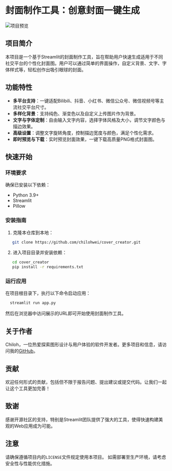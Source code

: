 # 封面制作工具：创意封面一键生成

![项目预览](https://raw.githubusercontent.com/chilohwei/cover_creator/main/preview.png) 

## 项目简介
本项目是一个基于Streamlit的封面制作工具，旨在帮助用户快速生成适用于不同社交平台的个性化封面图。用户可以通过简单的界面操作，自定义背景、文字、字体样式等，轻松创作出吸引眼球的封面。

## 功能特性
- **多平台支持**：一键适配Bilibili、抖音、小红书、微信公众号、微信视频号等主流社交平台尺寸。
- **多样化背景**：支持纯色、渐变色以及自定义上传图片作为背景。
- **文字与字体定制**：自由输入文字内容，选择字体风格及大小，调节文字颜色与描边效果。
- **高级设置**：调整文字旋转角度，控制描边宽度与颜色，满足个性化需求。
- **即时预览与下载**：实时预览封面效果，一键下载高质量PNG格式封面图。

## 快速开始
### 环境要求
确保已安装以下依赖：
- Python 3.9+
- Streamlit
- Pillow

### 安装指南
1. 克隆本仓库到本地：
```bash
   git clone https://github.com/chilohwei/cover_creator.git
```

2. 进入项目目录并安装依赖：
```bash
   cd cover_creator
   pip install -r requirements.txt
```

### 运行应用
在项目根目录下，执行以下命令启动应用：
```bash
  streamlit run app.py
```
然后在浏览器中访问展示的URL即可开始使用封面制作工具。

## 关于作者
Chiloh，一位热爱探索图形设计与用户体验的软件开发者。更多项目和信息，请访问我的[GitHub](https://github.com/chilohwei)。


## 贡献
欢迎任何形式的贡献，包括但不限于报告问题、提出建议或提交代码。让我们一起让这个工具更加完善！

## 致谢
感谢开源社区的支持，特别是Streamlit团队提供了强大的工具，使得快速构建美观的Web应用成为可能。

## 注意
请确保遵循项目内的`LICENSE`文件规定使用本项目。
如需部署至生产环境，请考虑安全性与性能优化措施。